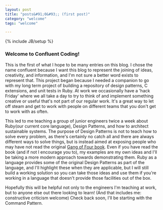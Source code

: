 ```yaml
---
layout: post
title: "posts&#91;0&#93;; (first post)"
category: "welcome"
tags: "welcome"

---
```

{% include JB/setup %}

### Welcome to Confluent Coding!

This is the first of what I hope to be many entries on this blog. I chose the name confluent because I want this blog to represent the joining of ideas, creativity, and information,
and I'm not sure a better word exists to represent that.
This project began because I needed a companion to go with my long term project of building a repository of design patterns, C extensions, and unit tests in Ruby.
At work we occasionally have a 'hack Friday' where we all take a day to try to think of and implement something creative or useful that's not part of our regular work.
It's a great way to let off steam and get to work with people on different teams that you don't get to work with as often.

This led to me teaching a group of junior engineers twice a week about Ruby(our current core language), Design Patterns, and how to architect sustainable systems. The purpose of Design Patterns
is not to teach how to solve every problem, as there's certainly no catch all and there are always different ways to solve things, but is instead aimed at
exposing people who may have not read the original [Gang of Four book](http://www.amazon.com/Design-Patterns-Object-Oriented-Professional-Computing/dp/0201634988).
Even if you have read the book (and if not I encourage you to), my examples are my own ideas and I'll be taking a more modern approach towards demonstrating them. Ruby as a language provides some
of the original Design Patterns as part of the language, and I'll highlight these when they are applicable, but I will still build a working solution so you can
take those ideas and use them if you're working in a language that doesn't provide those facilities out of the box.

Hopefully this will be helpful not only to the engineers I'm teaching at work, but to anyone else out there looking to learn! (And that includes me: constructive criticism welcome)
Check back soon, I'll be starting with the Command Pattern.
